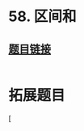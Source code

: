 # 58. 区间和
[题目链接](https://kamacoder.com/problempage.php?pid=1070)
- 
```java

```

# 拓展题目
[
```java

```
